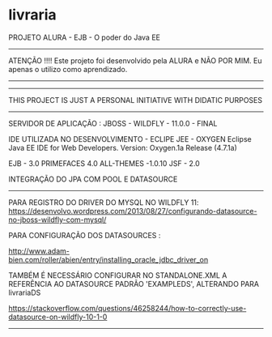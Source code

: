 # livraria
PROJETO ALURA - EJB - O poder do Java EE


*********************************************************************************************
ATENÇÃO !!!!
Este projeto foi desenvolvido pela ALURA e NÃO POR MIM. Eu apenas o utilizo como aprendizado.
*********************************************************************************************

********************************************************************
THIS PROJECT IS JUST A PERSONAL INITIATIVE WITH DIDATIC PURPOSES
********************************************************************


SERVIDOR DE APLICAÇÃO : JBOSS - WILDFLY - 11.0.0 - FINAL

IDE UTILIZADA NO DESENVOLVIMENTO - ECLIPE JEE - OXYGEN
Eclipse Java EE IDE for Web Developers.
Version: Oxygen.1a Release (4.7.1a)

EJB - 3.0
PRIMEFACES 4.0
ALL-THEMES -1.0.10
JSF - 2.0


INTEGRAÇÃO DO JPA COM POOL E DATASOURCE


**************************************************************

PARA REGISTRO DO DRIVER DO MYSQL NO WILDFLY 11:
https://desenvolvo.wordpress.com/2013/08/27/configurando-datasource-no-jboss-wildfly-com-mysql/

PARA CONFIGURAÇÃO DOS DATASOURCES :

http://www.adam-bien.com/roller/abien/entry/installing_oracle_jdbc_driver_on

TAMBÉM É NECESSÁRIO CONFIGURAR NO STANDALONE.XML A REFERÊNCIA AO DATASOURCE PADRÃO 'EXAMPLEDS', ALTERANDO PARA livrariaDS

https://stackoverflow.com/questions/46258244/how-to-correctly-use-datasource-on-wildfly-10-1-0


**************************************************************

